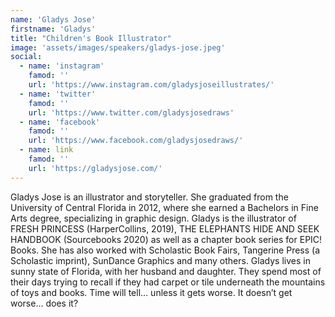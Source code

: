 ```yaml
---
name: 'Gladys Jose'
firstname: 'Gladys'
title: "Children's Book Illustrator"
image: 'assets/images/speakers/gladys-jose.jpeg'
social:
  - name: 'instagram'
    famod: ''
    url: 'https://www.instagram.com/gladysjoseillustrates/'
  - name: 'twitter'
    famod: ''
    url: 'https://www.twitter.com/gladysjosedraws'
  - name: 'facebook'
    famod: ''
    url: 'https://www.facebook.com/gladysjosedraws/'
  - name: link
    famod: ''
    url: 'https://gladysjose.com/'
---
```


Gladys Jose is an illustrator and storyteller. She graduated from the University of Central Florida in 2012, where she earned a Bachelors in Fine Arts degree, specializing in graphic design. Gladys is the illustrator of FRESH PRINCESS (HarperCollins, 2019), THE ELEPHANTS HIDE AND SEEK HANDBOOK (Sourcebooks 2020) as well as a chapter book series for EPIC! Books. She has also worked with Scholastic Book Fairs, Tangerine Press (a Scholastic imprint), SunDance Graphics and many others.
Gladys lives in sunny state of Florida, with her husband and daughter. They spend most of their days trying to recall if they had carpet or tile underneath the mountains of toys and books. Time will tell… unless it gets worse. It doesn’t get worse… does it? 